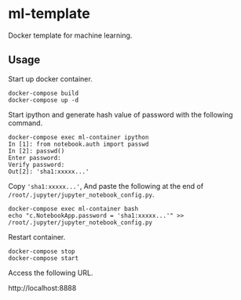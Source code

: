 # ml-template

Docker template for machine learning.

## Usage

Start up docker container.

```
docker-compose build
docker-compose up -d
```

Start ipython and generate hash value of password with the following command.

```
docker-compose exec ml-container ipython
In [1]: from notebook.auth import passwd
In [2]: passwd()
Enter password:
Verify password:
Out[2]: 'sha1:xxxxx...'
```

Copy `'sha1:xxxxx...'`, And paste the following at the end of
`/root/.jupyter/jupyter_notebook_config.py`.

```
docker-compose exec ml-container bash
echo "c.NotebookApp.password = 'sha1:xxxxx...'" >> /root/.jupyter/jupyter_notebook_config.py
```

Restart container.

```
docker-compose stop
docker-compose start
```

Access the following URL.

http://localhost:8888
